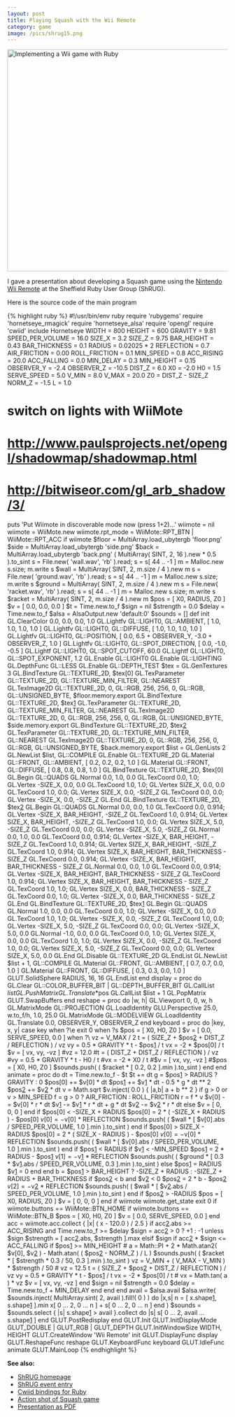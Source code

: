 ```yaml
---
layout: post
title: Playing Squash with the Wii Remote
category: game
image: /pics/shrug15.png
---
```

<span class="center"><a href="/downloads/shrug15.pdf"><img src="/pics/shrug15.png" width="508" alt="Implementing a Wii game with Ruby"/></a></span>

I gave a presentation about developing a Squash game using the <a href="http://www.amazon.co.uk/gp/product/B000IMWK2G?ie=UTF8&tag=wedesoft-21&linkCode=as2&camp=1634&creative=19450&creativeASIN=B000IMWK2G">Nintendo Wii Remote</a> at the Sheffield Ruby User Group (ShRUG).

Here is the source code of the main program

{% highlight ruby %}
#!/usr/bin/env ruby
require 'rubygems'
require 'hornetseye_rmagick'
require 'hornetseye_alsa'
require 'opengl'
require 'cwiid'
include Hornetseye
WIDTH = 800
HEIGHT = 600
GRAVITY = 9.81
SPEED_PER_VOLUME = 16.0
SIZE_X = 3.2
SIZE_Z = 9.75
BAR_HEIGHT = 0.43
BAR_THICKNESS = 0.1
RADIUS = 0.02025 * 2
REFLECTION = 0.7
AIR_FRICTION = 0.00
ROLL_FRICTION = 0.1
MIN_SPEED = 0.8
ACC_RISING = 20.0
ACC_FALLING = 0.0
MIN_DELAY = 0.3
MIN_HEIGHT = 0.15
OBSERVER_Y = -2.4
OBSERVER_Z = -10.5
DIST_Z = 6.0
X0 = -2.0
H0 = 1.5
SERVE_SPEED = 5.0
V_MIN = 8.0
V_MAX = 20.0
Z0 = DIST_Z - SIZE_Z
NORM_Z = -1.5
L = 1.0
# switch on lights with WiiMote
# http://www.paulsprojects.net/opengl/shadowmap/shadowmap.html
# http://bitwiseor.com/gl_arb_shadow/3/
puts 'Put Wiimote in discoverable mode now (press 1+2)...'
wiimote = nil
wiimote = WiiMote.new
wiimote.rpt_mode = WiiMote::RPT_BTN | WiiMote::RPT_ACC if wiimote
$floor = MultiArray.load_ubytergb 'floor.png'
$side = MultiArray.load_ubytergb 'side.png'
$back = MultiArray.load_ubytergb 'back.png'
( MultiArray( SINT, 2, 16 ).new * 0.5 ).to_sint
s = File.new( 'wall.wav', 'rb' ).read; s = s[ 44 .. -1 ]
m = Malloc.new s.size; m.write s
$wall = MultiArray( SINT, 2, m.size / 4 ).new m
s = File.new( 'ground.wav', 'rb' ).read; s = s[ 44 .. -1 ]
m = Malloc.new s.size; m.write s
$ground = MultiArray( SINT, 2, m.size / 4 ).new m
s = File.new( 'racket.wav', 'rb' ).read; s = s[ 44 .. -1 ]
m = Malloc.new s.size; m.write s
$racket = MultiArray( SINT, 2, m.size / 4 ).new m
$pos = [ X0, RADIUS, Z0 ]
$v = [ 0.0, 0.0, 0.0 ]
$t = Time.new.to_f
$sign = nil
$strength = 0.0
$delay = Time.new.to_f
$alsa = AlsaOutput.new 'default:0'
$sounds = []
def init
  GL.ClearColor 0.0, 0.0, 0.0, 1.0
  GL.Lightfv GL::LIGHT0, GL::AMBIENT, [ 1.0, 1.0, 1.0, 1.0 ]
  GL.Lightfv GL::LIGHT0, GL::DIFFUSE, [ 1.0, 1.0, 1.0, 1.0 ]
  GL.Lightfv GL::LIGHT0, GL::POSITION, [ 0.0, 6.5 + OBSERVER_Y, -3.0 + OBSERVER_Z, 1.0 ]
  GL.Lightfv GL::LIGHT0, GL::SPOT_DIRECTION, [ 0.0, -1.0, -0.5 ]
  GL.Lightf GL::LIGHT0, GL::SPOT_CUTOFF, 60.0
  GL.Lightf GL::LIGHT0, GL::SPOT_EXPONENT, 1.2
  GL.Enable GL::LIGHT0
  GL.Enable GL::LIGHTING
  GL.DepthFunc GL::LESS
  GL.Enable GL::DEPTH_TEST
  $tex = GL.GenTextures 3
  GL.BindTexture GL::TEXTURE_2D, $tex[0]
  GL.TexParameter GL::TEXTURE_2D, GL::TEXTURE_MIN_FILTER, GL::NEAREST
  GL.TexImage2D GL::TEXTURE_2D, 0, GL::RGB, 256, 256, 0,
                GL::RGB, GL::UNSIGNED_BYTE, $floor.memory.export
  GL.BindTexture GL::TEXTURE_2D, $tex[1]
  GL.TexParameter GL::TEXTURE_2D, GL::TEXTURE_MIN_FILTER, GL::NEAREST
  GL.TexImage2D GL::TEXTURE_2D, 0, GL::RGB, 256, 256, 0,
                GL::RGB, GL::UNSIGNED_BYTE, $side.memory.export
  GL.BindTexture GL::TEXTURE_2D, $tex[2]
  GL.TexParameter GL::TEXTURE_2D, GL::TEXTURE_MIN_FILTER, GL::NEAREST
  GL.TexImage2D GL::TEXTURE_2D, 0, GL::RGB, 256, 256, 0,
                GL::RGB, GL::UNSIGNED_BYTE, $back.memory.export
  $list = GL.GenLists 2
  GL.NewList $list, GL::COMPILE
  GL.Enable GL::TEXTURE_2D
  GL.Material GL::FRONT, GL::AMBIENT, [ 0.2, 0.2, 0.2, 1.0 ]
  GL.Material GL::FRONT, GL::DIFFUSE, [ 0.8, 0.8, 0.8, 1.0 ]
  GL.BindTexture GL::TEXTURE_2D, $tex[0]
  GL.Begin GL::QUADS
  GL.Normal 0.0, 1.0, 0.0
  GL.TexCoord 0.0, 1.0; GL.Vertex -SIZE_X, 0.0, 0.0
  GL.TexCoord 1.0, 1.0; GL.Vertex  SIZE_X, 0.0, 0.0
  GL.TexCoord 1.0, 0.0; GL.Vertex  SIZE_X, 0.0, -SIZE_Z
  GL.TexCoord 0.0, 0.0; GL.Vertex -SIZE_X, 0.0, -SIZE_Z
  GL.End
  GL.BindTexture GL::TEXTURE_2D, $tex[2]
  GL.Begin GL::QUADS
  GL.Normal 0.0, 0.0, 1.0
  GL.TexCoord 0.0, 0.914; GL.Vertex -SIZE_X, BAR_HEIGHT, -SIZE_Z
  GL.TexCoord 1.0, 0.914; GL.Vertex  SIZE_X, BAR_HEIGHT, -SIZE_Z
  GL.TexCoord 1.0, 0.0; GL.Vertex  SIZE_X, 5.0, -SIZE_Z
  GL.TexCoord 0.0, 0.0; GL.Vertex -SIZE_X, 5.0, -SIZE_Z
  GL.Normal 0.0, 1.0, 0.0
  GL.TexCoord 0.0, 0.914; GL.Vertex -SIZE_X, BAR_HEIGHT, -SIZE_Z
  GL.TexCoord 1.0, 0.914; GL.Vertex  SIZE_X, BAR_HEIGHT, -SIZE_Z
  GL.TexCoord 1.0, 0.914; GL.Vertex  SIZE_X, BAR_HEIGHT, BAR_THICKNESS - SIZE_Z
  GL.TexCoord 0.0, 0.914; GL.Vertex -SIZE_X, BAR_HEIGHT, BAR_THICKNESS - SIZE_Z
  GL.Normal 0.0, 0.0, 1.0
  GL.TexCoord 0.0, 0.914; GL.Vertex -SIZE_X, BAR_HEIGHT, BAR_THICKNESS - SIZE_Z
  GL.TexCoord 1.0, 0.914; GL.Vertex  SIZE_X, BAR_HEIGHT, BAR_THICKNESS - SIZE_Z
  GL.TexCoord 1.0, 1.0; GL.Vertex  SIZE_X, 0.0, BAR_THICKNESS - SIZE_Z
  GL.TexCoord 0.0, 1.0; GL.Vertex -SIZE_X, 0.0, BAR_THICKNESS - SIZE_Z
  GL.End
  GL.BindTexture GL::TEXTURE_2D, $tex[1]
  GL.Begin GL::QUADS
  GL.Normal 1.0, 0.0, 0.0
  GL.TexCoord 0.0, 1.0; GL.Vertex -SIZE_X, 0.0,  0.0
  GL.TexCoord 1.0, 1.0; GL.Vertex -SIZE_X, 0.0, -SIZE_Z
  GL.TexCoord 1.0, 0.0; GL.Vertex -SIZE_X, 5.0, -SIZE_Z
  GL.TexCoord 0.0, 0.0; GL.Vertex -SIZE_X, 5.0,  0.0
  GL.Normal -1.0, 0.0, 0.0
  GL.TexCoord 0.0, 1.0; GL.Vertex  SIZE_X, 0.0,  0.0
  GL.TexCoord 1.0, 1.0; GL.Vertex  SIZE_X, 0.0, -SIZE_Z
  GL.TexCoord 1.0, 0.0; GL.Vertex  SIZE_X, 5.0, -SIZE_Z
  GL.TexCoord 0.0, 0.0; GL.Vertex  SIZE_X, 5.0,  0.0
  GL.End
  GL.Disable GL::TEXTURE_2D
  GL.EndList
  GL.NewList $list + 1, GL::COMPILE
  GL.Material GL::FRONT, GL::AMBIENT, [ 0.7, 0.7, 0.0, 1.0 ]
  GL.Material GL::FRONT, GL::DIFFUSE, [ 0.3, 0.3, 0.0, 1.0 ]
  GLUT.SolidSphere RADIUS, 16, 16
  GL.EndList
end
display = proc do
  GL.Clear GL::COLOR_BUFFER_BIT | GL::DEPTH_BUFFER_BIT
  GL.CallList $list
  GL.PushMatrix
  GL.Translate *$pos
  GL.CallList $list + 1
  GL.PopMatrix
  GLUT.SwapBuffers
end
reshape = proc do |w, h|
  GL.Viewport 0, 0, w, h
  GL.MatrixMode GL::PROJECTION
  GL.LoadIdentity
  GLU.Perspective 25.0, w.to_f/h, 1.0, 25.0
  GL.MatrixMode GL::MODELVIEW
  GL.LoadIdentity
  GL.Translate 0.0, OBSERVER_Y, OBSERVER_Z
end
keyboard = proc do |key, x, y|
  case key
  when ?\e
    exit 0
  when ?s
    $pos = [ X0, H0, Z0 ]
    $v = [ 0.0, SERVE_SPEED, 0.0 ]
  when ?\ 
    vz = V_MAX / 2
    t = ( SIZE_Z + $pos[2] + DIST_Z / REFLECTION ) / vz
    vy = 0.5 * GRAVITY * t - $pos[1] / t
    vx = -2 * $pos[0] / t
    $v = [ vx, vy, -vz ]
    #vz = 12.0
    #t = ( DIST_Z + DIST_Z / REFLECTION ) / vz
    #vy = 0.5 * GRAVITY * t - H0 / t
    #vx = -2 * X0 / t
    #$v = [ vx, vy, -vz ]
    #$pos = [ X0, H0, Z0 ]
    $sounds.push( ( $racket * [ 0.2, 0.2 ].min ).to_sint )
  end
end
animate = proc do
  dt = Time.new.to_f - $t
  $t += dt
  g = $pos[1] > RADIUS ? GRAVITY : 0
  $pos[0] += $v[0] * dt
  $pos[1] += $v[1] * dt - 0.5 * g * dt ** 2
  $pos[2] += $v[2] * dt
  v = Math.sqrt $v.inject( 0.0 ) { |a,b| a + b ** 2 }
  if g > 0 or v > MIN_SPEED
    f = g > 0 ? AIR_FRICTION : ROLL_FRICTION
    r = f * v
    $v[0] -= $v[0] * r * dt
    $v[1] -= $v[1] * r * dt + g * dt
    $v[2] -= $v[2] * r * dt
  else
    $v = [ 0, 0, 0 ]
  end
  if $pos[0] < -SIZE_X + RADIUS
    $pos[0] = 2 * ( -SIZE_X + RADIUS ) - $pos[0]
    $v[0] = -$v[0] * REFLECTION
    $sounds.push( ( $wall * [ $v[0].abs / SPEED_PER_VOLUME, 1.0 ].min ).to_sint )
  end
  if $pos[0] > SIZE_X - RADIUS
    $pos[0] = 2 * ( SIZE_X - RADIUS ) - $pos[0]
    $v[0] = -$v[0] * REFLECTION
    $sounds.push( ( $wall * [ $v[0].abs / SPEED_PER_VOLUME, 1.0 ].min ).to_sint )
  end
  if $pos[1] < RADIUS
    if $v[1] < -MIN_SPEED
      $pos[1] = 2 * RADIUS - $pos[1]
      $v[1] = -$v[1] * REFLECTION
      $sounds.push( ( $ground * [ 0.3 * $v[1].abs / SPEED_PER_VOLUME, 0.3 ].min ).to_sint )
    else
      $pos[1] = RADIUS
      $v[1] = 0
    end
  end
  b = $pos[1] > BAR_HEIGHT ? -SIZE_Z + RADIUS : -SIZE_Z + RADIUS + BAR_THICKNESS
  if $pos[2] < b and $v[2] < 0
    $pos[2] = 2 * b - $pos[2]
    $v[2] = -$v[2] * REFLECTION
    $sounds.push( ( $wall * [ $v[2].abs / SPEED_PER_VOLUME, 1.0 ].min ).to_sint )
  end
  if $pos[2] > -RADIUS
    $pos = [ X0, RADIUS, Z0 ]
    $v = [ 0, 0, 0 ]
  end
  if wiimote
    wiimote.get_state
    exit 0 if wiimote.buttons == WiiMote::BTN_HOME
    if wiimote.buttons == WiiMote::BTN_B
      $pos = [ X0, H0, Z0 ]
      $v = [ 0.0, SERVE_SPEED, 0.0 ]
    end
    acc = wiimote.acc.collect { |x| ( x - 120.0 ) / 2.5 }
    if acc[2].abs >= ACC_RISING and Time.new.to_f >= $delay
      $sign = acc[2] > 0 ? +1 : -1 unless $sign
      $strength = [ acc[2].abs, $strength ].max
    elsif $sign
      if acc[2] * $sign <= ACC_FALLING
        if $pos[1] >= MIN_HEIGHT
          # a = Math::PI + 2 * Math.atan2( $v[0], $v[2] ) - Math.atan( ( $pos[2] - NORM_Z ) / L )
          $sounds.push( ( $racket * [ $strength * 0.3 / 50, 0.3 ].min ).to_sint )
          vz = V_MIN + ( V_MAX - V_MIN ) * $strength / 50
          # vz = 12.5
          t = ( SIZE_Z + $pos[2] + DIST_Z / REFLECTION ) / vz
          vy = 0.5 * GRAVITY * t - $pos[1] / t
          vx = -2 * $pos[0] / t
          # vx = Math.tan( a ) * vz
          $v = [ vx, vy, -vz ]
        end
        $sign = nil
        $strength = 0.0
        $delay = Time.new.to_f + MIN_DELAY
      end
    end
  end
  avail = $alsa.avail
  $alsa.write( $sounds.inject( MultiArray.sint( 2, avail ).fill!( 0 ) ) do |x,s|
    n = [ x.shape[1], s.shape[1] ].min
    x[ 0 ... 2, 0 ... n ] + s[ 0 ... 2, 0 ... n ]
  end )
  $sounds = $sounds.select { |s| s.shape[1] > avail }.collect do |s|
    s[ 0 ... 2, avail ... s.shape[1] ]
  end
  GLUT.PostRedisplay
end
GLUT.Init
GLUT.InitDisplayMode GLUT_DOUBLE | GLUT_RGB | GLUT_DEPTH
GLUT.InitWindowSize WIDTH, HEIGHT
GLUT.CreateWindow 'Wii Remote'
init
GLUT.DisplayFunc display
GLUT.ReshapeFunc reshape
GLUT.KeyboardFunc keyboard
GLUT.IdleFunc animate
GLUT.MainLoop
{% endhighlight %}

**See also:**

* [ShRUG homepage][1]
* [ShRUG event entry][2]
* [Cwiid bindings for Ruby][3]
* [Action shot of Squash game][4]
* [Presentation as PDF][5]

[1]: http://shrug.org/
[2]: http://shrug.org/meetings/shrug-15/
[3]: http://github.com/wedesoft/cwiid/
[4]: http://twitpic.com/3zuks3
[5]: https://www.wedesoft.de/downloads/shrug15.pdf

